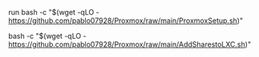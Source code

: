 run 
bash -c "$(wget -qLO - https://github.com/pablo07928/Proxmox/raw/main/ProxmoxSetup.sh)"


bash -c "$(wget -qLO - https://github.com/pablo07928/Proxmox/raw/main/AddSharestoLXC.sh)"

